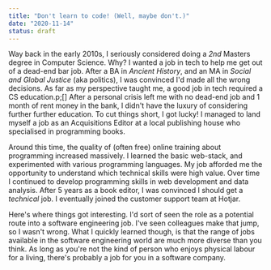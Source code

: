 ```yaml
---
title: "Don't learn to code! (Well, maybe don't.)"
date: "2020-11-14"
status: draft
---
```

Way back in the early 2010s, I seriously considered doing a _2nd_ Masters degree in Computer Science. Why? I wanted a job in tech to help me get out of a dead-end bar job. After a BA in _Ancient History_, and an MA in _Social and Global Justice_ (aka politics), I was convinced I'd made all the wrong decisions. As far as my perspective taught me, a good job in tech required a CS education.p;[] After a personal crisis left me with no dead-end job and 1 month of rent money in the bank, I didn't have the luxury of considering further further education. To cut things short, I got lucky! I managed to land myself a job as an Acquisitions Editor at a local publishing house who specialised in programming books. 

Around this time, the quality of (often free) online training about programming increased massively. I learned the basic web-stack, and experimented with various programming languages. My job afforded me the opportunity to understand which technical skills were high value. Over time I continued to develop programming skills in web development and data analysis. After 5 years as a book editor, I was convinced I should get a _technical_ job. I eventually joined the customer support team at Hotjar.

Here's where things got interesting. I'd sort of seen the role as a potential route into a software engineering job. I've seen colleagues make that jump, so I wasn't wrong. What I quickly learned though, is that the range of jobs available in the software engineering world are much more diverse than you think. As long as you're not the kind of person who enjoys physical labour for a living, there's probably a job for you in a software company.

